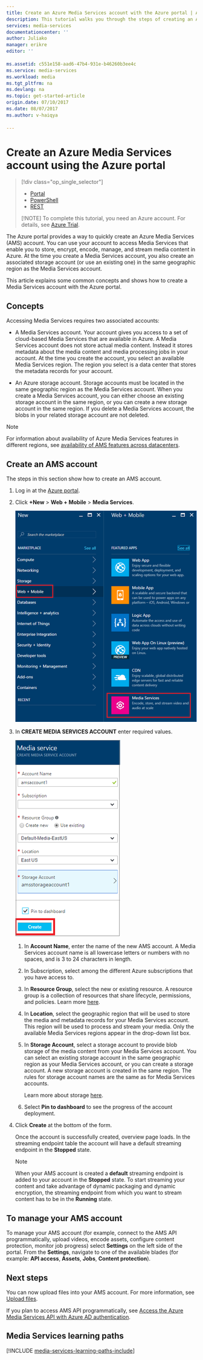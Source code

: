 ```yaml
---
title: Create an Azure Media Services account with the Azure portal | Azure
description: This tutorial walks you through the steps of creating an Azure Media Services account with the Azure portal.
services: media-services
documentationcenter: ''
author: Juliako
manager: erikre
editor: ''

ms.assetid: c551e158-aad6-47b4-931e-b46260b3ee4c
ms.service: media-services
ms.workload: media
ms.tgt_pltfrm: na
ms.devlang: na
ms.topic: get-started-article
origin.date: 07/10/2017
ms.date: 08/07/2017
ms.author: v-haiqya

---
```

# Create an Azure Media Services account using the Azure portal
> [!div class="op_single_selector"]
> * [Portal](media-services-portal-create-account.md)
> * [PowerShell](media-services-manage-with-powershell.md)
> * [REST](https://docs.microsoft.com/rest/api/media/mediaservice)
> 
> [!NOTE]
> To complete this tutorial, you need an Azure account. For details, see [Azure Trial](https://www.azure.cn/pricing/1rmb-trial/). 
> 
> 

The Azure portal provides a way to quickly create an Azure Media Services (AMS) account. You can use your account to access Media Services that enable you to store, encrypt, encode, manage, and stream media content in Azure. At the time you create a Media Services account, you also create an associated storage account (or use an existing one) in the same geographic region as the Media Services account.

This article explains some common concepts and shows how to create a Media Services account with the Azure portal.

## Concepts
Accessing Media Services requires two associated accounts:

* A Media Services account. Your account gives you access to a set of cloud-based Media Services that are available in Azure. A Media Services account does not store actual media content. Instead it stores metadata about the media content and media processing jobs in your account. At the time you create the account, you select an available Media Services region. The region you select is a data center that stores the metadata records for your account.

* An Azure storage account. Storage accounts must be located in the same geographic region as the Media Services account. When you create a Media Services account, you can either choose an existing storage account in the same region, or you can create a new storage account in the same region. If you delete a Media Services account, the blobs in your related storage account are not deleted.

> [!NOTE]
> For information about availability of Azure Media Services features in different regions, see [availability of AMS features across datacenters](scenarios-and-availability.md#availability-of-Media-Services-features-across-datacenters).

## Create an AMS account
The steps in this section show how to create an AMS account.

1. Log in at the [Azure portal](https://portal.azure.cn/).
2. Click **+New** > **Web + Mobile** > **Media Services**.

    ![Media Services Create](./media/media-services-create-account/media-services-new1.png)
3. In **CREATE MEDIA SERVICES ACCOUNT** enter required values.

    ![Media Services Create](./media/media-services-create-account/media-services-new3.png)

   1. In **Account Name**, enter the name of the new AMS account. A Media Services account name is all lowercase letters or numbers with no spaces, and is 3 to 24 characters in length.
   2. In Subscription, select among the different Azure subscriptions that you have access to.
   3. In **Resource Group**, select the new or existing resource.  A resource group is a collection of resources that share lifecycle, permissions, and policies. Learn more [here](../azure-resource-manager/resource-group-overview.md#resource-groups).
   4. In **Location**,  select the geographic region that will be used to store the media and metadata records for your Media Services account. This  region will be used to process and stream your media. Only the available Media Services regions appear in the drop-down list box. 
   5. In **Storage Account**, select a storage account to provide blob storage of the media content from your Media Services account. You can select an existing storage account in the same geographic region as your Media Services account, or you can create a storage account. A new storage account is created in the same region. The rules for storage account names are the same as for Media Services accounts.

       Learn more about storage [here](../storage/storage-introduction.md).
   6. Select **Pin to dashboard** to see the progress of the account deployment.
4. Click **Create** at the bottom of the form.

    Once the account is successfully created, overview page loads. In the streaming endpoint table the account will have a default streaming endpoint in the **Stopped** state. 

    >[!NOTE]
    >When your AMS account is created a **default** streaming endpoint is added to your account in the **Stopped** state. To start streaming your content and take advantage of dynamic packaging and dynamic encryption, the streaming endpoint from which you want to stream content has to be in the **Running** state. 

## To manage your AMS account

To manage your AMS account (for example, connect to the AMS API programmatically, upload videos, encode assets, configure content protection, monitor job progress) select **Settings** on the left side of the portal. From the **Settings**, navigate to one of the available blades (for example: **API access**, **Assets**, **Jobs**, **Content protection**).

## Next steps

You can now upload files into your AMS account. For more information, see [Upload files](media-services-portal-upload-files.md).

If you plan to access AMS API programmatically, see [Access the Azure Media Services API with Azure AD authentication](media-services-use-aad-auth-to-access-ams-api.md).

## Media Services learning paths
[!INCLUDE [media-services-learning-paths-include](../../includes/media-services-learning-paths-include.md)]
<!--Update_Description: new file-->